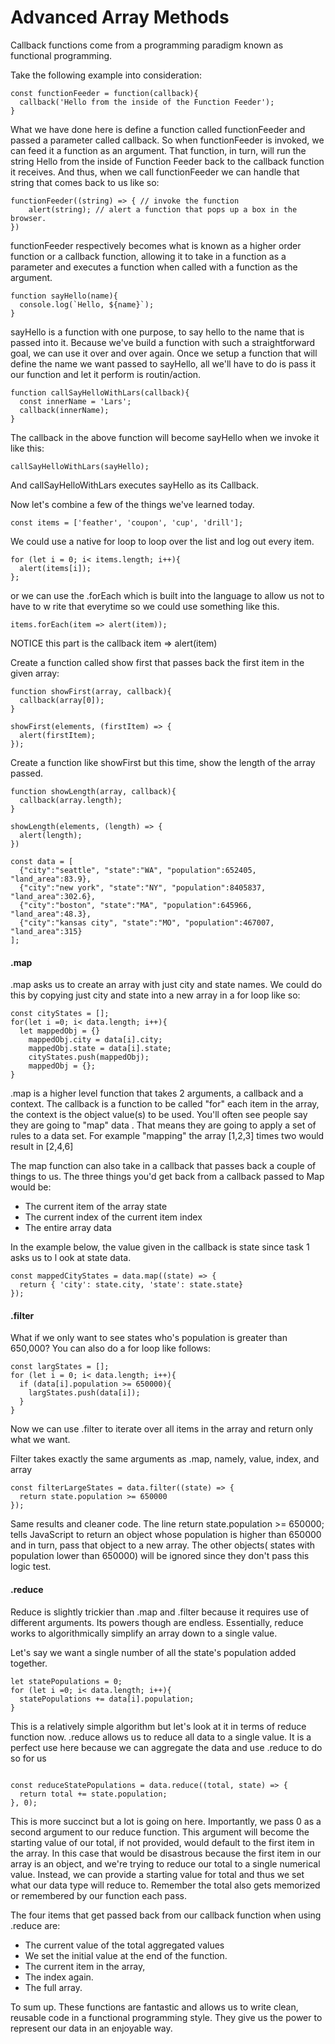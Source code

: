 # Advanced Array Methods

Callback functions come from a programming paradigm known as functional programming.

Take the following example into consideration:

```
const functionFeeder = function(callback){
  callback('Hello from the inside of the Function Feeder');
}
```

What we have done here is define a function called functionFeeder and passed a parameter called callback. So when functionFeeder is invoked, we can feed it a function as an argument. That function, in turn, will run the string Hello from the inside of Function Feeder back to the callback function it receives. And thus, when we call functionFeeder we can handle that string that comes back to us like so:

```
functionFeeder((string) => { // invoke the function
    alert(string); // alert a function that pops up a box in the browser.
})
```

functionFeeder respectively becomes what is known as a higher order function or a callback function, allowing it to take in a function as a parameter and executes a function when called with a function as the argument.


```
function sayHello(name){
  console.log(`Hello, ${name}`);
}
```

sayHello is a function with one purpose, to say hello to the name that is passed into it. Because we've build a function with such a straightforward goal, we can use it over and over again. Once we setup a function that will define the name we want passed to sayHello, all we'll have to do is pass it our function and let it perform is routin/action.

```
function callSayHelloWithLars(callback){
  const innerName = 'Lars';
  callback(innerName);
}
```

The callback in the above function will become sayHello when we invoke it like this:

```
callSayHelloWithLars(sayHello);
```

And callSayHelloWithLars executes sayHello as its Callback.

Now let's combine a few of the things we've learned today.

```
const items = ['feather', 'coupon', 'cup', 'drill'];
```

We could use a native for loop to loop over the list and log out every item.

```
for (let i = 0; i< items.length; i++){
  alert(items[i]);
};
```

or we can use the .forEach which is built into the language to allow us not to have to w rite that everytime so we could use something like this.

```
items.forEach(item => alert(item));
```

NOTICE this part is the callback item => alert(item)

Create a function called show first that passes back the first item in the given array:

```
function showFirst(array, callback){
  callback(array[0]);
}

showFirst(elements, (firstItem) => {
  alert(firstItem);
});
```

Create a function like showFirst but this time, show the length of the array passed.

```
function showLength(array, callback){
  callback(array.length);
}

showLength(elements, (length) => {
  alert(length);
})
```

```
const data = [
  {"city":"seattle", "state":"WA", "population":652405, "land_area":83.9},
  {"city":"new york", "state":"NY", "population":8405837, "land_area":302.6},
  {"city":"boston", "state":"MA", "population":645966, "land_area":48.3},
  {"city":"kansas city", "state":"MO", "population":467007, "land_area":315}
];
```

#### .map

.map asks us to create an array with just city and state names. We could do this by copying just city and state into a new array in a for loop like so:

```
const cityStates = [];
for(let i =0; i< data.length; i++){
  let mappedObj = {}
    mappedObj.city = data[i].city;
    mappedObj.state = data[i].state;
    cityStates.push(mappedObj);
    mappedObj = {};
}
```

.map is a higher level function that takes 2 arguments, a callback and a context. The callback is a function to be called "for" each item in the array, the context is the object value(s) to be used. You'll often see people say they are going to "map" data . That means they are going to apply a set of rules to a data set. For example "mapping" the array [1,2,3] times two would result in [2,4,6]

The map function can also take in a callback that passes back a couple of things to us. The three things you'd get back from a callback passed to Map would be:

- The current item of the array state
- The current index of the current item index
- The entire array data

In the example below, the value given in the callback is state since task 1 asks us to l ook at state data.

```
const mappedCityStates = data.map((state) => {
  return { 'city': state.city, 'state': state.state}
});
```

#### .filter

What if we only want to see states who's population is greater than 650,000? You can also do a for loop like follows:

```
const largStates = [];
for (let i = 0; i< data.length; i++){
  if (data[i].population >= 650000){
    largStates.push(data[i]);
  }
}
```

Now we can use .filter to iterate over all items in the array and return only what we want.

Filter takes exactly the same arguments as .map, namely, value, index, and array

```
const filterLargeStates = data.filter((state) => {
  return state.population >= 650000
});
```

Same results and cleaner code. The line return state.population >= 650000; tells JavaScript to return an object whose population is higher than 650000 and in turn, pass that object to a new array. The other objects( states with population lower than 650000) will be ignored since they don't pass this logic test.


#### .reduce

Reduce is slightly trickier than .map and .filter because it requires use of different arguments. Its powers though are endless. Essentially, reduce works to algorithmically simplify an array down to a single value.

Let's say we want a single number of all the state's population added together.

```
let statePopulations = 0;
for (let i =0; i< data.length; i++){
  statePopulations += data[i].population;
}
```

This is a relatively simple algorithm but let's look at it in terms of reduce function now. .reduce allows us to reduce all data to a single value. It is a perfect use here because we can aggregate the data and use .reduce to do so for us


```

const reduceStatePopulations = data.reduce((total, state) => {
  return total += state.population;
}, 0);
```

This is more succinct  but a lot is going on here. Importantly, we pass 0 as a second argument to our reduce function. This argument will become the starting value of our total, if not provided, would default to the first item in the array. In this case that would be disastrous because the first item in our array is an object, and we're trying to reduce our total to a single numerical value. Instead, we can provide a starting value for total and thus we set what our data type will reduce to. Remember the total also gets memorized or remembered by our function each pass.

The four items that get passed back from our callback function when using .reduce are:

- The current value of the total aggregated values
- We set the initial value at the end of the function.
- The current item in the array,
- The index again.
- The full array.

To sum up. These functions are fantastic and allows us to write clean, reusable code in a functional programming style. They give us the power to represent our data in an enjoyable way.
